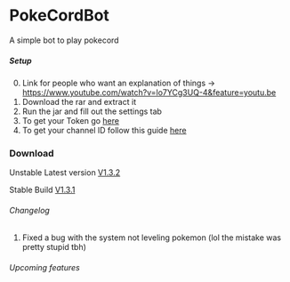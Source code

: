 # PokeCordBot
A simple bot to play pokecord

##### Setup
0. Link for people who want an explanation of things -> https://www.youtube.com/watch?v=lo7YCg3UQ-4&feature=youtu.be
1. Download the rar and extract it
2. Run the jar and fill out the settings tab
3. To get your Token go [here](https://discordhelp.net/discord-token)
4. To get your channel ID follow this guide [here](https://support.discordapp.com/hc/en-us/articles/206346498-Where-can-I-find-my-User-Server-Message-ID-)


### Download

Unstable Latest version [V1.3.2](http://bit.ly/2YMQRBf)

Stable Build [V1.3.1](http://bit.ly/2NTjoAW)


###### Changelog
1. Fixed a bug with the system not leveling pokemon (lol the mistake was pretty stupid tbh)

###### Upcoming features

